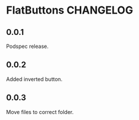 # FlatButtons CHANGELOG

## 0.0.1

Podspec release.

## 0.0.2

Added inverted button.

## 0.0.3

Move files to correct folder.


